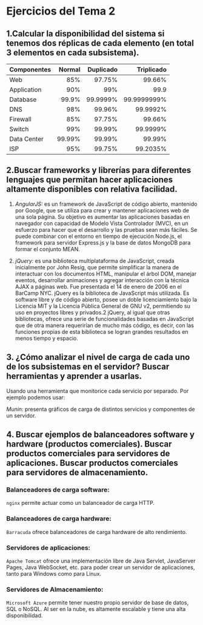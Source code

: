 # Ejercicios del Tema 2

## 1.Calcular la disponibilidad del sistema si tenemos dos réplicas de cada elemento (en total 3 elementos en cada subsistema).

| Componentes |   Normal  |   Duplicado  |   Triplicado |
|:------------|----------:|-------------:|-------------:|
Web           |85%        |97.75%        |99.66%        |
Application   |90%        |99%           |99.9          |
Database      |99.9%      |99.9999%      |99.9999999%   |
DNS           |98%        |99.96%        |99.9992%      |
Firewall      |85%        |97.75%        |99.66%        |
Switch        |99%        |99.99%        |99.9999%      |
Data Center   |99.99%     |99.99%        |99.99%        |
ISP           |95%        |99.75%        |99.2035%      |

## 2.Buscar frameworks y librerías para diferentes lenguajes que permitan hacer aplicaciones altamente disponibles con relativa facilidad.

1. *AngularJS:* es un framework de JavaScript de código abierto, mantenido por Google, que se utiliza para crear y mantener aplicaciones web de una sola página. Su objetivo es aumentar las aplicaciones basadas en navegador con capacidad de Modelo Vista Controlador (MVC), en un esfuerzo para hacer que el desarrollo y las pruebas sean más fáciles. Se puede combinar con el entorno en tiempo de ejecución Node.js, el framework para servidor Express.js y la base de datos MongoDB para formar el conjunto MEAN.

2. *jQuery:* es una biblioteca multiplataforma de JavaScript, creada inicialmente por John Resig, que permite simplificar la manera de interactuar con los documentos HTML, manipular el árbol DOM, manejar eventos, desarrollar animaciones y agregar interacción con la técnica AJAX a páginas web. Fue presentada el 14 de enero de 2006 en el BarCamp NYC. jQuery es la biblioteca de JavaScript más utilizada. Es software libre y de código abierto, posee un doble licenciamiento bajo la Licencia MIT y la Licencia Pública General de GNU v2, permitiendo su uso en proyectos libres y privados.2​ jQuery, al igual que otras bibliotecas, ofrece una serie de funcionalidades basadas en JavaScript que de otra manera requerirían de mucho más código, es decir, con las funciones propias de esta biblioteca se logran grandes resultados en menos tiempo y espacio.

## 3. ¿Cómo analizar el nivel de carga de cada uno de los subsistemas en el servidor? Buscar herramientas y aprender a usarlas.

Usando una herramienta que monitorice cada servicio por separado. 
Por ejemplo podemos usar:

*Munin:* presenta gráficos de carga de distintos servicios y componentes de un servidor.

## 4. Buscar ejemplos de balanceadores software y hardware (productos comerciales). Buscar productos comerciales para servidores de aplicaciones. Buscar productos comerciales para servidores de almacenamiento.

### Balanceadores de carga software:
`nginx` permite actuar como un balanceador de carga HTTP.

### Balanceadores de carga hardware:
`Barracuda` ofrece balanceadores de carga hardware de alto rendimiento.

### Servidores de aplicaciones:
`Apache Tomcat` ofrece una implementación libre de Java Servlet, JavaServer Pages, Java WebSocket, etc. para poder crear un servidor de aplicaciones, tanto para Windows como para Linux.

### Servidores de Almacenamiento:
`Microsoft Azure` permite tener nuestro propio servidor de base de datos, SQL o NoSQL. Al ser en la nube, es altamente escalable y tiene una alta disponibilidad.


